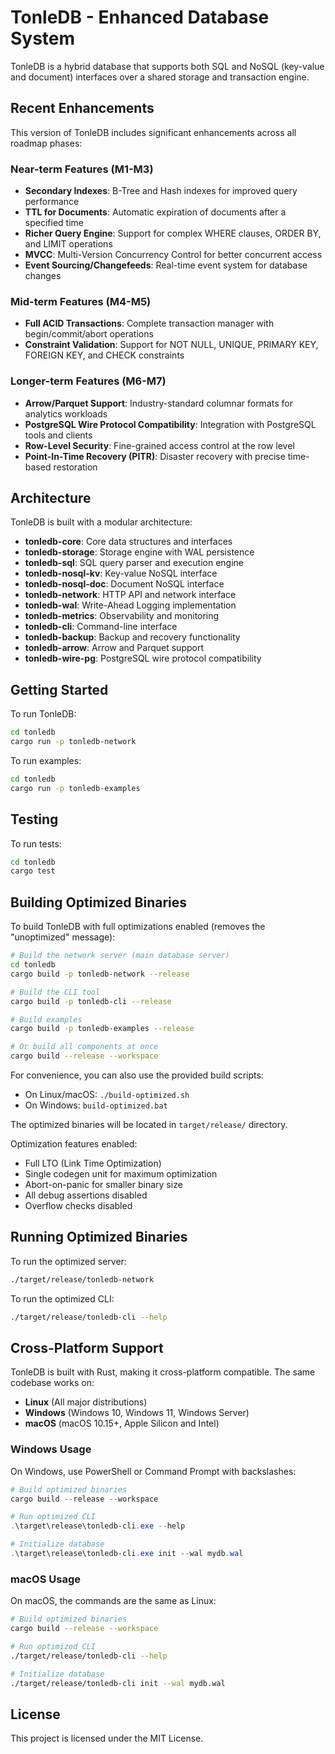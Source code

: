 # TonleDB - Enhanced Database System

TonleDB is a hybrid database that supports both SQL and NoSQL (key-value and document) interfaces over a shared storage and transaction engine.

## Recent Enhancements

This version of TonleDB includes significant enhancements across all roadmap phases:

### Near-term Features (M1-M3)
- **Secondary Indexes**: B-Tree and Hash indexes for improved query performance
- **TTL for Documents**: Automatic expiration of documents after a specified time
- **Richer Query Engine**: Support for complex WHERE clauses, ORDER BY, and LIMIT operations
- **MVCC**: Multi-Version Concurrency Control for better concurrent access
- **Event Sourcing/Changefeeds**: Real-time event system for database changes

### Mid-term Features (M4-M5)
- **Full ACID Transactions**: Complete transaction manager with begin/commit/abort operations
- **Constraint Validation**: Support for NOT NULL, UNIQUE, PRIMARY KEY, FOREIGN KEY, and CHECK constraints

### Longer-term Features (M6-M7)
- **Arrow/Parquet Support**: Industry-standard columnar formats for analytics workloads
- **PostgreSQL Wire Protocol Compatibility**: Integration with PostgreSQL tools and clients
- **Row-Level Security**: Fine-grained access control at the row level
- **Point-In-Time Recovery (PITR)**: Disaster recovery with precise time-based restoration

## Architecture

TonleDB is built with a modular architecture:

- **tonledb-core**: Core data structures and interfaces
- **tonledb-storage**: Storage engine with WAL persistence
- **tonledb-sql**: SQL query parser and execution engine
- **tonledb-nosql-kv**: Key-value NoSQL interface
- **tonledb-nosql-doc**: Document NoSQL interface
- **tonledb-network**: HTTP API and network interface
- **tonledb-wal**: Write-Ahead Logging implementation
- **tonledb-metrics**: Observability and monitoring
- **tonledb-cli**: Command-line interface
- **tonledb-backup**: Backup and recovery functionality
- **tonledb-arrow**: Arrow and Parquet support
- **tonledb-wire-pg**: PostgreSQL wire protocol compatibility

## Getting Started

To run TonleDB:

```bash
cd tonledb
cargo run -p tonledb-network
```

To run examples:

```bash
cd tonledb
cargo run -p tonledb-examples
```

## Testing

To run tests:

```bash
cd tonledb
cargo test
```

## Building Optimized Binaries

To build TonleDB with full optimizations enabled (removes the "unoptimized" message):

```bash
# Build the network server (main database server)
cd tonledb
cargo build -p tonledb-network --release

# Build the CLI tool
cargo build -p tonledb-cli --release

# Build examples
cargo build -p tonledb-examples --release

# Or build all components at once
cargo build --release --workspace
```

For convenience, you can also use the provided build scripts:
- On Linux/macOS: `./build-optimized.sh`
- On Windows: `build-optimized.bat`

The optimized binaries will be located in `target/release/` directory.

Optimization features enabled:
- Full LTO (Link Time Optimization)
- Single codegen unit for maximum optimization
- Abort-on-panic for smaller binary size
- All debug assertions disabled
- Overflow checks disabled

## Running Optimized Binaries

To run the optimized server:
```bash
./target/release/tonledb-network
```

To run the optimized CLI:
```bash
./target/release/tonledb-cli --help
```

## Cross-Platform Support

TonleDB is built with Rust, making it cross-platform compatible. The same codebase works on:

- **Linux** (All major distributions)
- **Windows** (Windows 10, Windows 11, Windows Server)
- **macOS** (macOS 10.15+, Apple Silicon and Intel)

### Windows Usage

On Windows, use PowerShell or Command Prompt with backslashes:

```powershell
# Build optimized binaries
cargo build --release --workspace

# Run optimized CLI
.\target\release\tonledb-cli.exe --help

# Initialize database
.\target\release\tonledb-cli.exe init --wal mydb.wal
```

### macOS Usage

On macOS, the commands are the same as Linux:

```bash
# Build optimized binaries
cargo build --release --workspace

# Run optimized CLI
./target/release/tonledb-cli --help

# Initialize database
./target/release/tonledb-cli init --wal mydb.wal
```

## License

This project is licensed under the MIT License.
